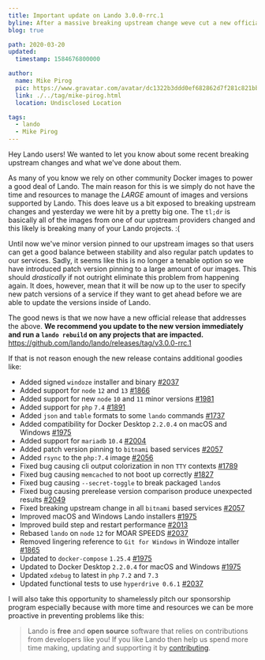 ```yaml
---
title: Important update on Lando 3.0.0-rrc.1
byline: After a massive breaking upstream change weve cut a new official release and locked things down for the future.
blog: true

path: 2020-03-20
updated:
  timestamp: 1584676800000

author:
  name: Mike Pirog
  pic: https://www.gravatar.com/avatar/dc1322b3ddd0ef682862d7f281c821bb
  link: ./../tag/mike-pirog.html
  location: Undisclosed Location

tags:
  - lando
  - Mike Pirog
---
```


Hey Lando users! We wanted to let you know about some recent breaking upstream changes and what we've done about them.

As many of you know we rely on other community Docker images to power a good deal of Lando. The main reason for this is we simply do not have the time and resources to manage the _LARGE_ amount of images and versions supported by Lando. This does leave us a bit exposed to breaking upstream changes and yesterday we were hit by a pretty big one. The `tl;dr` is basically all of the images from one of our upstream providers changed and this likely is breaking many of your Lando projects. :(

Until now we've minor version pinned to our upstream images so that users can get a good balance between stability and also regular patch updates to our services. Sadly, it seems like this is no longer a tenable option so we have introduced patch version pinning to a large amount of our images. This should _drastically_ if not outright eliminate this problem from happening again. It does, however, mean that it will be now up to the user to specify new patch versions of a service if they want to get ahead before we are able to update the versions inside of Lando.

The good news is that we now have a new official release that addresses the above. **We recommend you update to the new version immediately and run a `lando rebuild` on any projects that are impacted.**
<https://github.com/lando/lando/releases/tag/v3.0.0-rrc.1>

If that is not reason enough the new release contains additional goodies like:

* Added signed `windoze` installer and binary [#2037](https://github.com/lando/lando/issues/2037)
* Added support for `node` `12` and `13` [#1866](https://github.com/lando/lando/issues/1866)
* Added support for new `node` `10` and `11` minor versions [#1981](https://github.com/lando/lando/issues/1981)
* Added support for `php` `7.4` [#1891](https://github.com/lando/lando/pull/1892)
* Added `json` and `table` formats to some `lando` commands [#1737](https://github.com/lando/lando/issues/1737)
* Added compatibility for Docker Desktop `2.2.0.4` on macOS and Windows [#1975](https://github.com/lando/lando/issues/1975)
* Added support for `mariadb` `10.4` [#2004](https://github.com/lando/lando/issues/2004)
* Added patch version pinning to `bitnami` based services [#2057](https://github.com/lando/lando/issues/2057)
* Added `rsync` to the `php:7.4` image [#2056](https://github.com/lando/lando/issues/2056)
* Fixed bug causing cli output colorization in non `TTY` contexts [#1789](https://github.com/lando/lando/issues/1789)
* Fixed bug causing `memcached` to not boot up correctly [#1827](https://github.com/lando/lando/issues/1827)
* Fixed bug causing `--secret-toggle` to break packaged `lando`s
* Fixed bug causing prerelease version comparison produce unexpected results [#2049](https://github.com/lando/lando/issues/2049)
* Fixed breaking upstream change in all `bitnami` based services [#2057](https://github.com/lando/lando/issues/2057)
* Improved macOS and Windows Lando installers [#1975](https://github.com/lando/lando/issues/1975)
* Improved build step and restart performance [#2013](https://github.com/lando/lando/issues/2013)
* Rebased `lando` on `node` `12` for MOAR SPEEDS [#2037](https://github.com/lando/lando/issues/2037)
* Removed lingering reference to `Git for Windows` in Windoze intaller [#1865](https://github.com/lando/lando/issues/1865)
* Updated to `docker-compose` `1.25.4` [#1975](https://github.com/lando/lando/issues/1975)
* Updated to Docker Desktop `2.2.0.4` for macOS and Windows [#1975](https://github.com/lando/lando/issues/1975)
* Updated `xdebug` to latest in `php` `7.2` and `7.3`
* Updated functional tests to use `hyperdrive 0.6.1` [#2037](https://github.com/lando/lando/issues/2037)

I will also take this opportunity to shamelessly pitch our sponsorship program especially because with more time and resources we can be more proactive in preventing problems like this:

> Lando is **free** and **open source** software that relies on contributions from developers like you! If you like Lando then help us spend more time making, updating and supporting it by [contributing](https://github.com/sponsors/lando).
